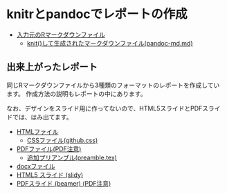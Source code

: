 # knitrとpandocでレポートの作成

- [入力元のRマークダウンファイル](pandoc-md.Rmd)
    - [knit()して生成されたマークダウンファイル(pandoc-md.md)](https://raw.github.com/kohske/kohske.github.com/master/R/pandoc/pandoc-md.md)

## 出来上がったレポート

同じRマークダウンファイルから3種類のフォーマットのレポートを作成しています。
作成方法の説明もレポートの中にあります。

なお、デザインをスライド用に作ってないので、HTML5スライドとPDFスライドでは、はみ出てます。

- [HTMLファイル](pandoc-md.html)
    - [CSSファイル(github.css)](github.css)
- [PDFファイル(PDF注意)](pandoc-md.pdf)
    - [追加プリアンブル(preamble.tex)](preamble.tex)
- [docxファイル](docx.html)
- [HTML5 スライド (slidy)](pandoc-slidy.html)
- [PDFスライド (beamer) (PDF注意)](pandoc-beamer.pdf)




